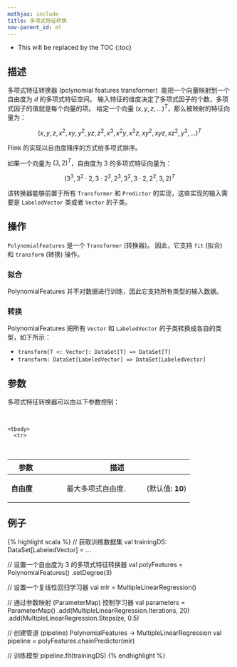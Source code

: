 ```yaml
---
mathjax: include
title: 多项式特征转换
nav-parent_id: ml
---
```

<!--
Licensed to the Apache Software Foundation (ASF) under one
or more contributor license agreements.  See the NOTICE file
distributed with this work for additional information
regarding copyright ownership.  The ASF licenses this file
to you under the Apache License, Version 2.0 (the
"License"); you may not use this file except in compliance
with the License.  You may obtain a copy of the License at

  http://www.apache.org/licenses/LICENSE-2.0

Unless required by applicable law or agreed to in writing,
software distributed under the License is distributed on an
"AS IS" BASIS, WITHOUT WARRANTIES OR CONDITIONS OF ANY
KIND, either express or implied.  See the License for the
specific language governing permissions and limitations
under the License.
-->

* This will be replaced by the TOC
{:toc}

## 描述

多项式特征转换器 (polynomial features transformer)  能把一个向量映射到一个自由度为 $d$ 的多项式特征空间。
输入特征的维度决定了多项式因子的个数，多项式因子的值就是每个向量的项。
给定一个向量 $(x, y, z, \ldots)^T$，那么被映射的特征向量为：

$$\left(x, y, z, x^2, xy, y^2, yz, z^2, x^3, x^2y, x^2z, xy^2, xyz, xz^2, y^3, \ldots\right)^T$$

Flink 的实现以自由度降序的方式给多项式排序。

如果一个向量为 $\left(3,2\right)^T$，自由度为 3 的多项式特征向量为：

 $$\left(3^3, 3^2\cdot2, 3\cdot2^2, 2^3, 3^2, 3\cdot2, 2^2, 3, 2\right)^T$$

该转换器能够前置于所有 `Transformer` 和 `Predictor` 的实现，这些实现的输入需要是 `LabeledVector` 类或者 `Vector` 的子类。

## 操作

`PolynomialFeatures` 是一个 `Transformer` (转换器)。
因此，它支持 `fit` (拟合) 和 `transform` (转换) 操作。

### 拟合

PolynomialFeatures 并不对数据进行训练，因此它支持所有类型的输入数据。

### 转换

PolynomialFeatures 把所有 `Vector` 和 `LabeledVector` 的子类转换成各自的类型，如下所示：

* `transform[T <: Vector]: DataSet[T] => DataSet[T]`
* `transform: DataSet[LabeledVector] => DataSet[LabeledVector]`

## 参数

多项式特征转换器可以由以下参数控制：

<table class="table table-bordered">
    <thead>
      <tr>
        <th class="text-left" style="width: 20%">参数</th>
        <th class="text-center">描述</th>
      </tr>
    </thead>

    <tbody>
      <tr>
        <td><strong>自由度</strong></td>
        <td>
          <p>
            最大多项式自由度.
            (默认值: <strong>10</strong>)
          </p>
        </td>
      </tr>
    </tbody>
  </table>

## 例子

{% highlight scala %}
// 获取训练数据集
val trainingDS: DataSet[LabeledVector] = ...

// 设置一个自由度为 3 的多项式特征转换器
val polyFeatures = PolynomialFeatures()
.setDegree(3)

// 设置一个复线性回归学习器
val mlr = MultipleLinearRegression()

// 通过参数映射 (ParameterMap) 控制学习器
val parameters = ParameterMap()
.add(MultipleLinearRegression.Iterations, 20)
.add(MultipleLinearRegression.Stepsize, 0.5)

// 创建管道 (pipeline) PolynomialFeatures -> MultipleLinearRegression
val pipeline = polyFeatures.chainPredictor(mlr)

// 训练模型
pipeline.fit(trainingDS)
{% endhighlight %}
